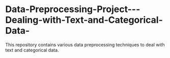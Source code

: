 # Data-Preprocessing-Project---Dealing-with-Text-and-Categorical-Data-
This repository contains various data preprocessing techniques to deal with text and categorical data.
